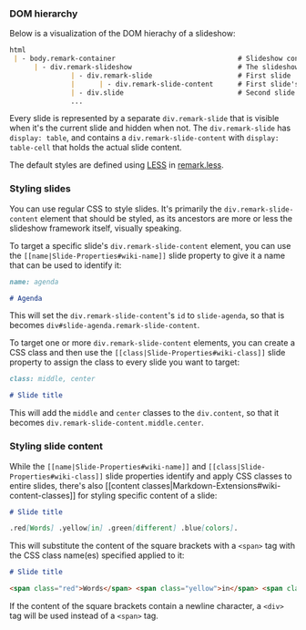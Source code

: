 ### DOM hierarchy

Below is a visualization of the DOM hierachy of a slideshow:

```markdown
html
 | - body.remark-container                              # Slideshow container
      | - div.remark-slideshow                          # The slideshow element
               | - div.remark-slide                     # First slide
               |      | - div.remark-slide-content      # First slide's content
               | - div.slide                            # Second slide
               ...
```

Every slide is represented by a separate `div.remark-slide` that is visible when it's the current slide and hidden when not. The `div.remark-slide` has `display: table`, and contains a `div.remark-slide-content` with `display: table-cell` that holds the actual slide content.

The default styles are defined using [LESS](http://lesscss.org/) in [remark.less](https://github.com/gnab/remark/blob/master/src/remark.less).

### Styling slides

You can use regular CSS to style slides. It's primarily the `div.remark-slide-content` element that should be styled, as its ancestors are more or less the slideshow framework itself, visually speaking.

To target a specific slide's `div.remark-slide-content` element, you can use the `[[name|Slide-Properties#wiki-name]]` slide property to give it a name that can be used to identify it:

```markdown
name: agenda

# Agenda
```

This will set the `div.remark-slide-content`'s `id` to `slide-agenda`, so that is becomes `div#slide-agenda.remark-slide-content`.

To target one or more `div.remark-slide-content` elements, you can create a CSS class and then use the `[[class|Slide-Properties#wiki-class]]` slide property to assign the class to every slide you want to target:

```markdown
class: middle, center

# Slide title
```

This will add the `middle` and `center` classes to the `div.content`, so that it becomes `div.remark-slide-content.middle.center`.

### Styling slide content

While the `[[name|Slide-Properties#wiki-name]]` and `[[class|Slide-Properties#wiki-class]]` slide properties  identify and apply CSS classes to entire slides, there's also [[content classes|Markdown-Extensions#wiki-content-classes]] for styling specific content of a slide:

```markdown
# Slide title

.red[Words] .yellow[in] .green[different] .blue[colors].
```

This will substitute the content of the square brackets with a `<span>` tag with the CSS class name(es) specified applied to it:

```markdown
# Slide title

<span class="red">Words</span> <span class="yellow">in</span> <span class="green">different</span> <span class="blue">colors</span.>
```

If the content of the square brackets contain a newline character, a `<div>` tag will be used instead of a `<span>` tag.